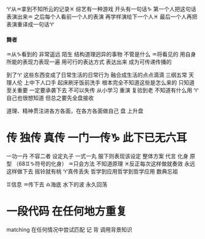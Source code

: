 ♈︎从♒︎拿到不知所云的记录♓︎
综艺有一种游戏
开头有一句话♑︎ 第一个人把这句话表演出来♒︎
之后每个人看前一个人的表演 再学样演给下一个人♓︎
最后一个人再把表演重译成一句话♈︎

#### 舞者
♒︎从♑︎看到的 非常遥远 陌生 结构道理迥异的事物
不管是什么 ♒︎将看见的 用自身所能的表现力表现一遍
用可行的表达方式 表达出来 成为可传递传播的

到了♈︎ 这些东西变成了日常生活的日常行为
融合成生活的点点滴滴
三纲五常 天理人伦 上中下人口手 起床刷牙饭前洗手
根本完全不知道这些是怎么来的
只知道至关重要 一定要承袭下去 不可以失传
从小学习 重演 复验到老
不知道有什么用 ♈︎自己也很想知道 但总之要先全盘接收

道理、精神贯注进各方各面，在各方各面做自己
盘 上升盘

# 传 独传 真传 一门一传♑︎ 此下已无六耳
一功一丹 不容二者 设定丸子 一式一丸 服下则表现该设定
整体方案 代言 化身 原型 （68♊︎♑︎符号的化身）
♒︎只会方法 不知道原理
♓︎反正每次这样做就奏效 永远这样做下去 摇铃就有桃
♈︎真传丢失 哲学到应用哲学到哲学应用 数典忘祖

♊︎信息 ♒︎传下去 ♎︎海底 水下的波 永久回荡

# 一段代码 在任何地方重复
matching 在任何情况中尝试匹配
记 背 调用背景知识
